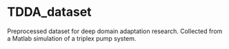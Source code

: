 # TDDA_dataset
Preprocessed dataset for deep domain adaptation research. Collected from a Matlab simulation of a triplex pump system.
